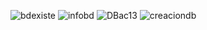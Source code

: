 ![bdexiste](https://github.com/user-attachments/assets/aa5ff7ed-ad64-4ad3-b2b0-126c252df7ca)
![infobd](https://github.com/user-attachments/assets/9fd1f42b-1e42-4473-8b96-05d7f2a2f35e)
![DBac13](https://github.com/user-attachments/assets/9f7f2c5a-6501-4ada-8e2a-c5343d079c57)
![creaciondb](https://github.com/user-attachments/assets/015c46eb-6ecf-4967-bb79-eb140a440c6e)

